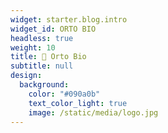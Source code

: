 ```yaml
---
widget: starter.blog.intro
widget_id: ORTO BIO
headless: true
weight: 10
title: 🍅 Orto Bio
subtitle: null
design:
  background:
    color: "#090a0b"
    text_color_light: true
    image: /static/media/logo.jpg
---
```

